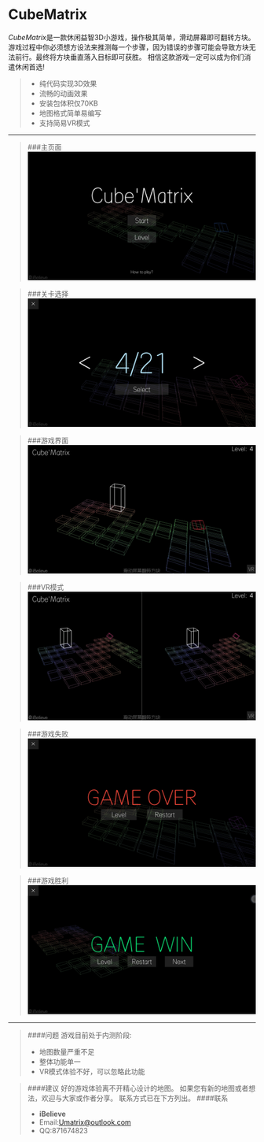 # CubeMatrix

*CubeMatrix*是一款休闲益智3D小游戏，操作极其简单，滑动屏幕即可翻转方块。
游戏过程中你必须想方设法来推测每一个步骤，因为错误的步骤可能会导致方块无法前行。最终将方块垂直落入目标即可获胜。
相信这款游戏一定可以成为你们消遣休闲首选!


>- 纯代码实现3D效果
>- 流畅的动画效果
>- 安装包体积仅70KB
>- 地图格式简单易编写
>- 支持简易VR模式

---

>###主页面
>![主页面](https://github.com/VMatrices/ImageResources/blob/master/Android/CubeMatrix/s0.jpg)

>###关卡选择
>![关卡选择](https://github.com/VMatrices/ImageResources/blob/master/Android/CubeMatrix/s1.jpg)

>###游戏界面
>![游戏界面](https://github.com/VMatrices/ImageResources/blob/master/Android/CubeMatrix/s2.jpg)

>###VR模式
>![VR模式](https://github.com/VMatrices/ImageResources/blob/master/Android/CubeMatrix/s3.jpg)

>###游戏失败
>![游戏失败](https://github.com/VMatrices/ImageResources/blob/master/Android/CubeMatrix/s4.jpg)

>###游戏胜利
>![游戏胜利](https://github.com/VMatrices/ImageResources/blob/master/Android/CubeMatrix/s5.jpg)

---

>####问题
> 游戏目前处于内测阶段:
>- 地图数量严重不足
>- 整体功能单一
>- VR模式体验不好，可以忽略此功能

>####建议
> 好的游戏体验离不开精心设计的地图。
> 如果您有新的地图或者想法，欢迎与大家或作者分享。
> 联系方式已在下方列出。
>####联系
>- **iBelieve**
>- Email:Umatrix@outlook.com
>- QQ:871674823
